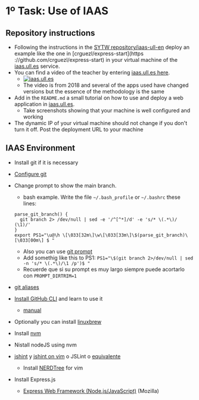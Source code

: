 
# 1º Task: Use of IAAS

## Repository instructions
* Following the instructions in the [SYTW repository/iaas-ull-en](https://github.com/SYTW/iaas-ull-en) deploy an example like the one in [crguezl/express-start](https ://github.com/crguezl/express-start) in your virtual machine of the [iaas.ull.es](https://iaas.ull.es) service.
* You can find a video of the teacher by entering [iaas.ull.es here](https://youtu.be/qKHgbV0lYbA).
     - [![iaas.ull.es](https://i3.ytimg.com/vi/qKHgbV0lYbA/hqdefault.jpg)](https://youtu.be/qKHgbV0lYbA)
     - The video is from 2018 and several of the apps used have changed versions but the essence of the methodology is the same
* Add in the `README.md` a small tutorial on how to use and deploy a web application in [iaas.ull.es](https://iaas.ull.es).
   - Take screenshots showing that your machine is well configured and working
* The dynamic IP of your virtual machine should not change if you don't turn it off. Post the deployment URL to your machine

## IAAS Environment

  - Install git if it is necessary
  - [Configure git](https://git-scm.com/book/es/v1/Empezando-Configurando-Git-por-primera-vez)
  - Change prompt to show the main branch. 
     - bash example. Write the file `~/.bash_profile` or `~/.bashrc` these lines:

     ```
     parse_git_branch() {
       git branch 2> /dev/null | sed -e '/^[^*]/d' -e 's/* \(.*\)/ (\1)/'
     }
     export PS1="\u@\h \[\033[32m\]\w\[\033[33m\]\$(parse_git_branch)\[\033[00m\] $ "
     ```

     - Also you can use [git prompt](https://github.com/git/git/blob/master/contrib/completion/git-prompt.sh)
     - Add somethig like this to PS1: `PS1="\$(git branch 2>/dev/null | sed -n 's/* \(.*\)/\1 /p')$ "`
     - Recuerde que si su prompt es muy largo siempre puede acortarlo con `PROMPT_DIRTRIM=1`
  - [git aliases](https://git-scm.com/book/tr/v2/Git-Basics-Git-Aliases)
  - [Install GitHub CLI](https://github.com/cli/cli) and learn to use it
    - [manual](https://cli.github.com/manual/)
  - Optionally you can install [linuxbrew](https://linuxbrew.sh/) 
  - Install [nvm](https://github.com/creationix/nvm)
  - Nistall nodeJS using nvm
  - [jshint](https://jshint.com/install/) y [jshint on vim](https://coderwall.com/p/zfhquw/jshint-in-vim) o JSLint o [equivalente](https://www.slant.co/topics/2411/~best-javascript-linting-tools)
    - Install [NERDTree](https://github.com/scrooloose/nerdtree) for vim
  - Install Express.js
      - [Express Web Framework (Node.js/JavaScript)](https://developer.mozilla.org/en-US/docs/Learn/Server-side/Express_Nodejs) (Mozilla)